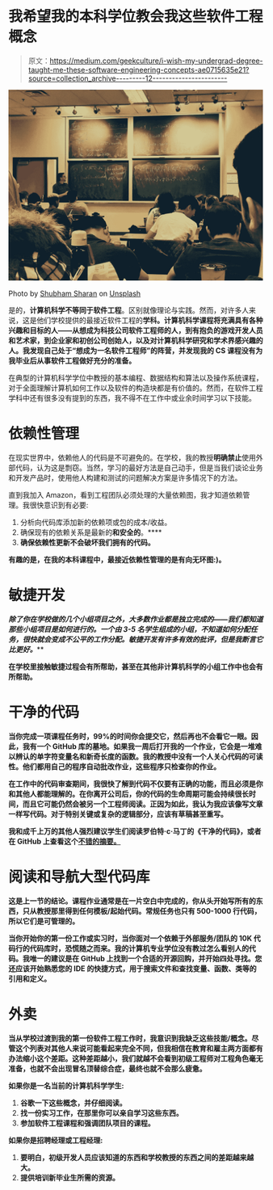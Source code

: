 # 我希望我的本科学位教会我这些软件工程概念

> 原文：<https://medium.com/geekculture/i-wish-my-undergrad-degree-taught-me-these-software-engineering-concepts-ae0715635e21?source=collection_archive---------12----------------------->

![](img/20086eeccdea1a98a899dd1da754388c.png)

Photo by [Shubham Sharan](https://unsplash.com/@shubhamsharan?utm_source=medium&utm_medium=referral) on [Unsplash](https://unsplash.com?utm_source=medium&utm_medium=referral)

是的，**计算机科学不等同于软件工程**。区别就像理论与实践。然而，对许多人来说，这是他们学校提供的最接近软件工程的**学科。计算机科学课程将充满具有各种兴趣和目标的人——从想成为科技公司软件工程师的人，到有抱负的游戏开发人员和艺术家，到企业家和初创公司创始人，以及对计算机科学研究和学术界感兴趣的人。我发现自己处于“想成为一名软件工程师”的阵营，并发现我的 CS 课程没有为我毕业后从事软件工程做好充分的准备。**

在典型的计算机科学学位中教授的基本编程、数据结构和算法以及操作系统课程，对于全面理解计算机如何工作以及软件的构造块都是有价值的。然而，在软件工程学科中还有很多没有提到的东西，我不得不在工作中或业余时间学习以下技能。

# 依赖性管理

在现实世界中，依赖他人的代码是不可避免的。在学校，我的教授**明确禁止**使用外部代码，认为这是剽窃。当然，学习的最好方法是自己动手，但是当我们谈论业务和开发产品时，使用他人构建和测试的问题解决方案是许多情况下的方法。

直到我加入 Amazon，看到工程团队必须处理的大量依赖图，我才知道依赖管理。我很快意识到有必要:

1.  分析向代码库添加新的依赖项或包的成本/收益。
2.  确保现有的依赖关系是最新的**和安全的**。****
3.  ****确保依赖性更新不会破坏我们拥有的代码。****

****有趣的是，在我的本科课程中，最接近依赖性管理的是有向无环图:)。****

# ****敏捷开发****

****除了你在学校做的几个小组项目之外，大多数作业都是独立完成的——我们都知道那些小组项目是如何进行的。一个由 3-5 名学生组成的小组，不知道如何分配任务，很快就会变成不公平的工作分配。敏捷开发有许多有效的批评，但是我断言它比*更好。*****

****在学校里接触敏捷过程会有所帮助，甚至在其他非计算机科学的小组工作中也会有所帮助。****

# ****干净的代码****

****当你完成一项课程任务时，99%的时间你会提交它，然后再也不会看它一眼。因此，我有一个 GitHub 库的墓地。如果我一周后打开我的一个作业，它会是一堆难以辨认的单字符变量名和新奇长度的函数。我的教授中没有一个人关心代码的可读性。他们都用自己的程序自动批改作业，这些程序只检查你的作业。****

****在工作中的代码审查期间，我很快了解到代码不仅要有正确的功能，而且**必须是你和其他人都能理解的**。在你离开公司后，你的代码的生命周期可能会持续很长时间，而且它可能仍然会被另一个工程师阅读。正因为如此，我认为我应该**像写文章一样写代码**。对于特别关键或复杂的逻辑部分，应该有草稿甚至重写。****

****我和成千上万的其他人强烈建议学生们阅读罗伯特·c·马丁的《干净的代码》，或者在 GitHub 上查看这个[不错的摘要。](https://gist.github.com/wojteklu/73c6914cc446146b8b533c0988cf8d29)****

# ****阅读和导航大型代码库****

****这是上一节的结论。课程作业通常是在一片空白中完成的，你从头开始写所有的东西，只从教授那里得到任何模板/起始代码。常规任务也只有 500-1000 行代码，所以它们是可管理的。****

****当你开始你的第一份工作或实习时，当你面对一个依赖于外部服务/团队的 10K 代码行的代码库时，恐慌随之而来。我的计算机专业学位没有教过**怎么看别人的代码**。我唯一的建议是**在 GitHub 上找到一个合适的开源回购，并开始四处寻找**。您还应该开始熟悉您的 IDE 的快捷方式，用于**搜索文件**和**查找变量、函数、类等的引用和定义。******

# ****外卖****

****当从学校过渡到我的第一份软件工程工作时，我意识到我缺乏这些技能/概念。尽管这个列表对其他人来说可能看起来完全不同，但我相信在教育和雇主两方面都有办法缩小这个差距。这种差距越小，我们就越不会看到初级工程师对工程角色毫无准备，也就不会出现冒名顶替综合症，最终也就不会那么疲惫。****

****如果你是一名当前的计算机科学学生:****

1.  ****谷歌一下这些概念，并仔细阅读。****
2.  ****找一份实习工作，在那里你可以亲自学习这些东西。****
3.  ****参加软件工程课程和强调团队项目的课程。****

****如果你是招聘经理或工程经理:****

1.  ****要明白，初级开发人员应该知道的东西和学校教授的东西之间的差距越来越大。****
2.  ****提供培训新毕业生所需的资源。****